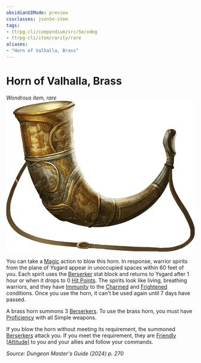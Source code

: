 ```yaml
---
obsidianUIMode: preview
cssclasses: json5e-item
tags:
- ttrpg-cli/compendium/src/5e/xdmg
- ttrpg-cli/item/rarity/rare
aliases: 
- "Horn of Valhalla, Brass"
---
```

# Horn of Valhalla, Brass
*Wondrous item, rare*  
![](3-Compendium/items/img/horn-of-valhalla.webp#right)


You can take a [Magic](3-Compendium/rules/actions.md#Magic) action to blow this horn. In response, warrior spirits from the plane of Ysgard appear in unoccupied spaces within 60 feet of you. Each spirit uses the [Berserker](3-Compendium/bestiary/humanoid/berserker-xmm.md) stat block and returns to Ysgard after 1 hour or when it drops to 0 [Hit Points](3-Compendium/rules/variant-rules/hit-points-xphb.md). The spirits look like living, breathing warriors, and they have [Immunity](3-Compendium/rules/variant-rules/immunity-xphb.md) to the [Charmed](3-Compendium/rules/conditions.md#Charmed) and [Frightened](3-Compendium/rules/conditions.md#Frightened) conditions. Once you use the horn, it can't be used again until 7 days have passed.

A brass horn summons 3 [Berserkers](3-Compendium/bestiary/humanoid/berserker-xmm.md). To use the brass horn, you must have [Proficiency](3-Compendium/rules/variant-rules/proficiency-xphb.md) with all Simple weapons.

If you blow the horn without meeting its requirement, the summoned [Berserkers](3-Compendium/bestiary/humanoid/berserker-xmm.md) attack you. If you meet the requirement, they are [Friendly [Attitude]](3-Compendium/rules/variant-rules/friendly-attitude-xphb.md) to you and your allies and follow your commands.

*Source: Dungeon Master's Guide (2024) p. 270*